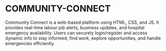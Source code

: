 # COMMUNITY-CONNECT
Community Connect is a web-based platform using HTML, CSS, and JS. It provides real-time labour job alerts, business updates, and hospital emergency availability. Users can securely login/register and access dynamic info to stay informed, find work, explore opportunities, and handle emergencies efficiently.
